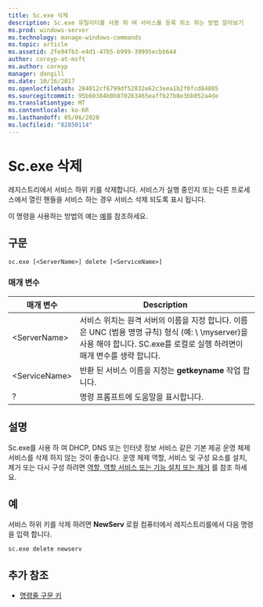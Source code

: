 ```yaml
---
title: Sc.exe 삭제
description: Sc.exe 유틸리티를 사용 하 여 서비스를 등록 취소 하는 방법 알아보기
ms.prod: windows-server
ms.technology: manage-windows-commands
ms.topic: article
ms.assetid: 2fe94fb3-e4d1-47b5-b999-39995ecbb644
author: coreyp-at-msft
ms.author: coreyp
manager: dongill
ms.date: 10/16/2017
ms.openlocfilehash: 284012cf6799df52832e62c3eea1b2f0fcd84805
ms.sourcegitcommit: 95b60384b0b070263465eaffb27b8e3bb052a4de
ms.translationtype: MT
ms.contentlocale: ko-KR
ms.lasthandoff: 05/06/2020
ms.locfileid: "82850114"
---
```

# <a name="scexe-delete"></a>Sc.exe 삭제

레지스트리에서 서비스 하위 키를 삭제합니다. 서비스가 실행 중인지 또는 다른 프로세스에서 열린 핸들을 서비스 하는 경우 서비스 삭제 되도록 표시 됩니다.

이 명령을 사용하는 방법의 예는 [예](#examples)를 참조하세요.

## <a name="syntax"></a>구문

```
sc.exe [<ServerName>] delete [<ServiceName>]
```

### <a name="parameters"></a>매개 변수

|매개 변수|Description|
|---------|-----------|
|\<ServerName>|서비스 위치는 원격 서버의 이름을 지정 합니다. 이름은 UNC (범용 명명 규칙) 형식 (예: \\ \\myserver)을 사용 해야 합니다. SC.exe를 로컬로 실행 하려면이 매개 변수를 생략 합니다.|
|\<ServiceName>|반환 된 서비스 이름을 지정는 **getkeyname** 작업 합니다.|
|?|명령 프롬프트에 도움말을 표시합니다.|

## <a name="remarks"></a>설명

Sc.exe를 사용 하 여 DHCP, DNS 또는 인터넷 정보 서비스 같은 기본 제공 운영 체제 서비스를 삭제 하지 않는 것이 좋습니다. 운영 체제 역할, 서비스 및 구성 요소를 설치, 제거 또는 다시 구성 하려면 [역할, 역할 서비스 또는 기능 설치 또는 제거](/WindowsServerDocs/administration/server-manager/install-or-uninstall-roles-role-services-or-features.md) 를 참조 하세요.

## <a name="examples"></a>예

서비스 하위 키를 삭제 하려면 **NewServ** 로컬 컴퓨터에서 레지스트리를에서 다음 명령을 입력 합니다.
```
sc.exe delete newserv
```

## <a name="additional-references"></a>추가 참조

- [명령줄 구문 키](command-line-syntax-key.md)
